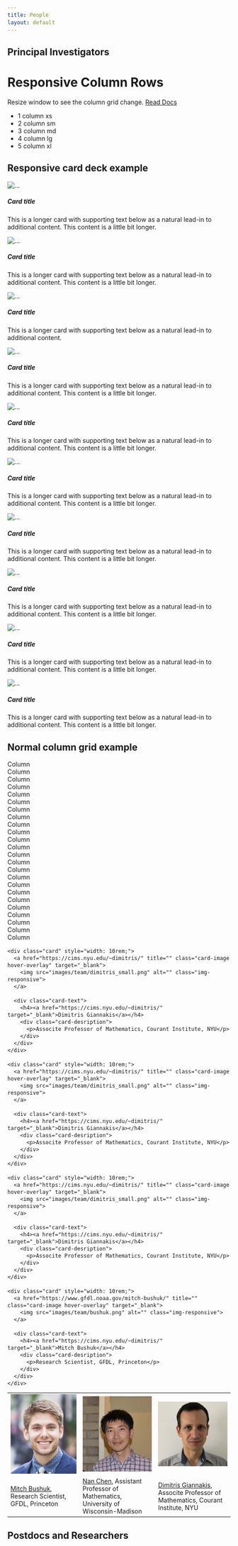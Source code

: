 ```yaml
---
title: People
layout: default
---
```

## Principal Investigators

<div class="container">
  <h1>
    Responsive Column Rows
  </h1>
  <p>Resize window to see the column grid change. <a href="https://getbootstrap.com/docs/4.4/components/card/#grid-cards" target="_blank">Read Docs</a></p>
  
  <ul>
    <li class="xs">1 column xs</li>
    <li class="sm">2 column sm</li>
    <li class="md">3 column md</li>
    <li class="lg">4 column lg</li>
    <li class="xl">5 column xl</li>
  </ul>

  
  <h2>Responsive card deck example</h2>
<div class="row row-cols-1 row-cols-sm-2 row-cols-md-3 row-cols-lg-4 row-cols-xl-5">
  <div class="col mb-4">
    <div class="card">
      <img src="https://dummyimage.com/600x400/000/fff.jpg" class="card-img-top" alt="...">
      <div class="card-body">
        <h5 class="card-title">Card title</h5>
        <p class="card-text">This is a longer card with supporting text below as a natural lead-in to additional content. This content is a little bit longer.</p>
      </div>
    </div>
  </div>
  <div class="col mb-4">
    <div class="card">
      <img src="https://dummyimage.com/600x400/000/fff.jpg" class="card-img-top" alt="...">
      <div class="card-body">
        <h5 class="card-title">Card title</h5>
        <p class="card-text">This is a longer card with supporting text below as a natural lead-in to additional content. This content is a little bit longer.</p>
      </div>
    </div>
  </div>
  <div class="col mb-4">
    <div class="card">
      <img src="https://dummyimage.com/600x400/000/fff.jpg" class="card-img-top" alt="...">
      <div class="card-body">
        <h5 class="card-title">Card title</h5>
        <p class="card-text">This is a longer card with supporting text below as a natural lead-in to additional content.</p>
      </div>
    </div>
  </div>
  <div class="col mb-4">
    <div class="card">
      <img src="https://dummyimage.com/600x400/000/fff.jpg" class="card-img-top" alt="...">
      <div class="card-body">
        <h5 class="card-title">Card title</h5>
        <p class="card-text">This is a longer card with supporting text below as a natural lead-in to additional content. This content is a little bit longer.</p>
      </div>
    </div>
  </div>
  <div class="col mb-4">
    <div class="card">
      <img src="https://dummyimage.com/600x400/000/fff.jpg" class="card-img-top" alt="...">
      <div class="card-body">
        <h5 class="card-title">Card title</h5>
        <p class="card-text">This is a longer card with supporting text below as a natural lead-in to additional content. This content is a little bit longer.</p>
      </div>
    </div>
  </div>
  <div class="col mb-4">
    <div class="card">
      <img src="https://dummyimage.com/600x400/000/fff.jpg" class="card-img-top" alt="...">
      <div class="card-body">
        <h5 class="card-title">Card title</h5>
        <p class="card-text">This is a longer card with supporting text below as a natural lead-in to additional content. This content is a little bit longer.</p>
      </div>
    </div>
  </div>
  <div class="col mb-4">
    <div class="card">
      <img src="https://dummyimage.com/600x400/000/fff.jpg" class="card-img-top" alt="...">
      <div class="card-body">
        <h5 class="card-title">Card title</h5>
        <p class="card-text">This is a longer card with supporting text below as a natural lead-in to additional content. This content is a little bit longer.</p>
      </div>
    </div>
  </div>
  <div class="col mb-4">
    <div class="card">
      <img src="https://dummyimage.com/600x400/000/fff.jpg" class="card-img-top" alt="...">
      <div class="card-body">
        <h5 class="card-title">Card title</h5>
        <p class="card-text">This is a longer card with supporting text below as a natural lead-in to additional content. This content is a little bit longer.</p>
      </div>
    </div>
  </div>
  <div class="col mb-4">
    <div class="card">
      <img src="https://dummyimage.com/600x400/000/fff.jpg" class="card-img-top" alt="...">
      <div class="card-body">
        <h5 class="card-title">Card title</h5>
        <p class="card-text">This is a longer card with supporting text below as a natural lead-in to additional content. This content is a little bit longer.</p>
      </div>
    </div>
  </div>
  <div class="col mb-4">
    <div class="card">
      <img src="https://dummyimage.com/600x400/000/fff.jpg" class="card-img-top" alt="...">
      <div class="card-body">
        <h5 class="card-title">Card title</h5>
        <p class="card-text">This is a longer card with supporting text below as a natural lead-in to additional content. This content is a little bit longer.</p>
      </div>
    </div>
  </div>
</div>
  
  
    
  <h2>Normal column grid example</h2>
  <div class="row row-cols-1 row-cols-sm-2 row-cols-md-3 row-cols-lg-4 row-cols-xl-5">
    <div class="col">Column</div>
    <div class="col">Column</div>
    <div class="col">Column</div>
    <div class="col">Column</div>
    <div class="col">Column</div>
    <div class="col">Column</div>
    <div class="col">Column</div>
    <div class="col">Column</div>
    <div class="col">Column</div>
    <div class="col">Column</div>
    <div class="col">Column</div>
    <div class="col">Column</div>
    <div class="col">Column</div>
    <div class="col">Column</div>
    <div class="col">Column</div>
    <div class="col">Column</div>
    <div class="col">Column</div>
    <div class="col">Column</div>
    <div class="col">Column</div>
    <div class="col">Column</div>
    <div class="col">Column</div>
    <div class="col">Column</div>
    <div class="col">Column</div>
    <div class="col">Column</div>
  </div>
  
  
</div>
<!-- /.container -->

<div class="card-group">
  
    <div class="card" style="width: 10rem;">
      <a href="https://cims.nyu.edu/~dimitris/" title="" class="card-image hover-overlay" target="_blank">
        <img src="images/team/dimitris_small.png" alt="" class="img-responsive">
      </a>
          
      <div class="card-text">
        <h4><a href="https://cims.nyu.edu/~dimitris/" target="_blank">Dimitris Giannakis</a></h4>
        <div class="card-desription">
          <p>Associte Professor of Mathematics, Courant Institute, NYU</p>
        </div>
      </div>
    </div>
    
    <div class="card" style="width: 10rem;">
      <a href="https://cims.nyu.edu/~dimitris/" title="" class="card-image hover-overlay" target="_blank">
        <img src="images/team/dimitris_small.png" alt="" class="img-responsive">
      </a>
          
      <div class="card-text">
        <h4><a href="https://cims.nyu.edu/~dimitris/" target="_blank">Dimitris Giannakis</a></h4>
        <div class="card-desription">
          <p>Associte Professor of Mathematics, Courant Institute, NYU</p>
        </div>
      </div>
    </div>
    
    <div class="card" style="width: 10rem;">
      <a href="https://cims.nyu.edu/~dimitris/" title="" class="card-image hover-overlay" target="_blank">
        <img src="images/team/dimitris_small.png" alt="" class="img-responsive">
      </a>
          
      <div class="card-text">
        <h4><a href="https://cims.nyu.edu/~dimitris/" target="_blank">Dimitris Giannakis</a></h4>
        <div class="card-desription">
          <p>Associte Professor of Mathematics, Courant Institute, NYU</p>
        </div>
      </div>
    </div>
  
    <div class="card" style="width: 10rem;">
      <a href="https://www.gfdl.noaa.gov/mitch-bushuk/" title="" class="card-image hover-overlay" target="_blank">
        <img src="images/team/bushuk.png" alt="" class="img-responsive">
      </a>
          
      <div class="card-text">
        <h4><a href="https://cims.nyu.edu/~dimitris/" target="_blank">Mitch Bushuk</a></h4>
        <div class="card-desription">
          <p>Research Scientist, GFDL, Princeton</p>
        </div>
      </div>
    </div>

</div>

<table class="fixed">
  <col width="200"/>
  <col width="200"/>
  <col width="200"/>
  <tr>
    <td>
    <img src="images/team/bushuk.png" alt=" " width="200"/>
    </td>
    <td>
    <img src="images/team/chen.jpg" alt=" " width="200"/> <br>
    </td>
    <td>
    <img src="images/team/dimitris_small.png" alt=" " width="200"/> <br>
    </td>
  </tr>
  <tr>
    <td>
    <a href="https://www.gfdl.noaa.gov/mitch-bushuk/"> Mitch Bushuk</a>, Research Scientist, GFDL, Princeton
    </td>
    <td>
  <a href="https://www.math.wisc.edu/~chennan/"> Nan Chen</a>, Assistant Professor of Mathematics, University of Wisconsin-Madison 
    </td>
    <td>
  <a href="https://cims.nyu.edu/~dimitris/"> Dimitris Giannakis</a>, Associte Professor of Mathematics, Courant Institute, NYU
    </td>    
  </tr>
</table>



## Postdocs and Researchers

